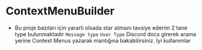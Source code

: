 # ContextMenuBuilder

- Bu proje bazıları için yararlı olsada star atmanı tavsiye ederim 2 tane type bulunmaktadır `Message type` `User Type`
Discord docs girerek arama yerine Context Menus yazarak mantığına bakabilirsiniz. İyi kullanımlar
